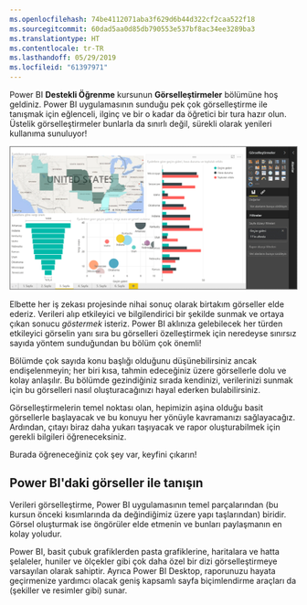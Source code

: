 ```yaml
---
ms.openlocfilehash: 74be4112071aba3f629d6b44d322cf2caa522f18
ms.sourcegitcommit: 60dad5aa0d85db790553e537bf8ac34ee3289ba3
ms.translationtype: HT
ms.contentlocale: tr-TR
ms.lasthandoff: 05/29/2019
ms.locfileid: "61397971"
---
```

Power BI **Destekli Öğrenme** kursunun **Görselleştirmeler** bölümüne hoş geldiniz. Power BI uygulamasının sunduğu pek çok görselleştirme ile tanışmak için eğlenceli, ilginç ve bir o kadar da öğretici bir tura hazır olun. Üstelik görselleştirmeler bunlarla da sınırlı değil, sürekli olarak yenileri kullanıma sunuluyor!

![](media/3-1-intro-visualizations/3-1_1.png)

Elbette her iş zekası projesinde nihai sonuç olarak birtakım görseller elde ederiz. Verileri alıp etkileyici ve bilgilendirici bir şekilde sunmak ve ortaya çıkan sonucu *göstermek* isteriz. Power BI aklınıza gelebilecek her türden etkileyici görselin yanı sıra bu görselleri özelleştirmek için neredeyse sınırsız sayıda yöntem sunduğundan bu bölüm çok önemli!

Bölümde çok sayıda konu başlığı olduğunu düşünebilirsiniz ancak endişelenmeyin; her biri kısa, tahmin edeceğiniz üzere görsellerle dolu ve kolay anlaşılır. Bu bölümde gezindiğiniz sırada kendinizi, verilerinizi sunmak için bu görselleri nasıl oluşturacağınızı hayal ederken bulabilirsiniz.

Görselleştirmelerin temel noktası olan, hepimizin aşina olduğu basit görsellerle başlayacak ve bu konuyu her yönüyle kavramanızı sağlayacağız. Ardından, çıtayı biraz daha yukarı taşıyacak ve rapor oluşturabilmek için gerekli bilgileri öğreneceksiniz.

Burada öğreneceğiniz çok şey var, keyfini çıkarın!

## <a name="introduction-to-visuals-in-power-bi"></a>Power BI'daki görseller ile tanışın
Verileri görselleştirme, Power BI uygulamasının temel parçalarından (bu kursun önceki kısımlarında da değindiğimiz üzere yapı taşlarından) biridir. Görsel oluşturmak ise öngörüler elde etmenin ve bunları paylaşmanın en kolay yoludur.

Power BI, basit çubuk grafiklerden pasta grafiklerine, haritalara ve hatta şelaleler, huniler ve ölçekler gibi çok daha özel bir dizi görselleştirmeye varsayılan olarak sahiptir. Ayrıca Power BI Desktop, raporunuzu hayata geçirmenize yardımcı olacak geniş kapsamlı sayfa biçimlendirme araçları da (şekiller ve resimler gibi) sunar.

